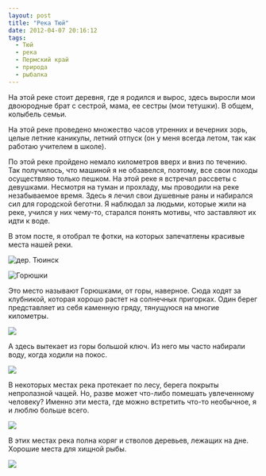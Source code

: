 ```yaml
---
layout: post
title: "Река Тюй"
date: 2012-04-07 20:16:12
tags:
  - Тюй
  - река
  - Пермский край
  - природа
  - рыбалка
---
```

На этой реке стоит деревня, где я родился и вырос, здесь выросли мои
двоюродные брат с сестрой, мама, ее сестры (мои тетушки). В общем,
колыбель семьи.

На этой реке проведено множество часов утренних и вечерних зорь, целые
летние каникулы, летний отпуск (он у меня всегда летом, так как работаю
учителем в школе).

По этой реке пройдено немало километров вверх и вниз по течению. Так
получилось, что машиной я не обзавелся, поэтому, все свои походы
осуществляю только пешком. На этой реке я встречал рассветы с девушками.
Несмотря на туман и прохладу, мы проводили на реке незабываемое время.
Здесь я лечил свои душевные раны и набирался сил для городской беготни.
Я наблюдал за людьми, которые жили на реке, учился у них чему-то,
старался понять мотивы, что заставляют их идти к воде.

В этом посте, я отобрал те фотки, на которых запечатлены красивые места
нашей реки.

![дер.
Тюинск](http://fishingguru.ru/uploads/images/00/00/01/2012/04/07/fff2f4.jpg)

![Горюшки](http://fishingguru.ru/uploads/images/00/00/01/2012/04/07/81fc8e.jpg)

Это место называют Горюшками, от горы, наверное. Сюда ходят за
клубникой, которая хорошо растет на солнечных пригорках. Один берег
представляет из себя каменную гряду, тянущуюся на многие километры.

![](http://fishingguru.ru/uploads/images/00/00/01/2012/04/07/8c4af0.jpg)

А здесь вытекает из горы большой ключ. Из него мы часто набирали воду,
когда ходили на покос.

![](http://fishingguru.ru/uploads/images/00/00/01/2012/04/07/80cf2f.jpg)

В некоторых местах река протекает по лесу, берега покрыты непролазной
чащей. Но, разве может что-либо помешать увлеченному человеку? Именно
эти места, где можно встретить что-то необычное, я и люблю больше всего.

![](http://fishingguru.ru/uploads/images/00/00/01/2012/04/07/de5681.jpg)

В этих местах река полна коряг и стволов деревьев, лежащих на дне.
Хорошие места для хищной рыбы.

![](http://fishingguru.ru/uploads/images/00/00/01/2012/04/07/e4ac1d.jpg)
